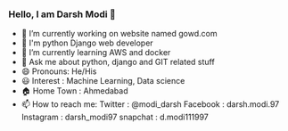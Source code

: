 ### Hello, I am Darsh Modi 👋

- 🔭 I’m currently working on website named gowd.com 
- 🐍 I'm python Django web developer
- 🌱 I’m currently learning AWS and docker
- 💬 Ask me about python, django and GIT related stuff
- 😄 Pronouns: He/His
- 😃 Interest : Machine Learning, Data science
- 🏠 Home Town : Ahmedabad
- 📫 How to reach me:
      Twitter : @modi_darsh 
      Facebook : darsh.modi.97
      Instagram : darsh_modi97
      snapchat : d.modi111997
